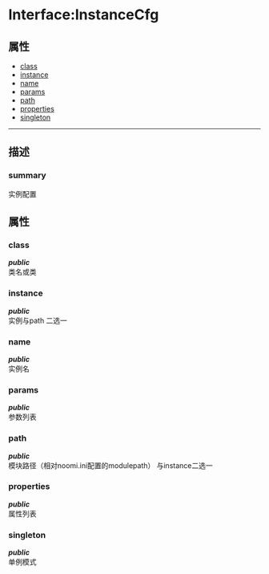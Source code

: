 # Interface:InstanceCfg   
## 属性
+ [class](#PROP_class)
+ [instance](#PROP_instance)
+ [name](#PROP_name)
+ [params](#PROP_params)
+ [path](#PROP_path)
+ [properties](#PROP_properties)
+ [singleton](#PROP_singleton)
---   
## 描述
   
### summary   
实例配置  
   
## 属性   
### <a id="PROP_class">class</a>   
***public***   
类名或类
     
### <a id="PROP_instance">instance</a>   
***public***   
实例与path 二选一
     
### <a id="PROP_name">name</a>   
***public***   
实例名
     
### <a id="PROP_params">params</a>   
***public***   
参数列表
     
### <a id="PROP_path">path</a>   
***public***   
模块路径（相对noomi.ini配置的modulepath）
  与instance二选一
     
### <a id="PROP_properties">properties</a>   
***public***   
属性列表
     
### <a id="PROP_singleton">singleton</a>   
***public***   
单例模式
     
